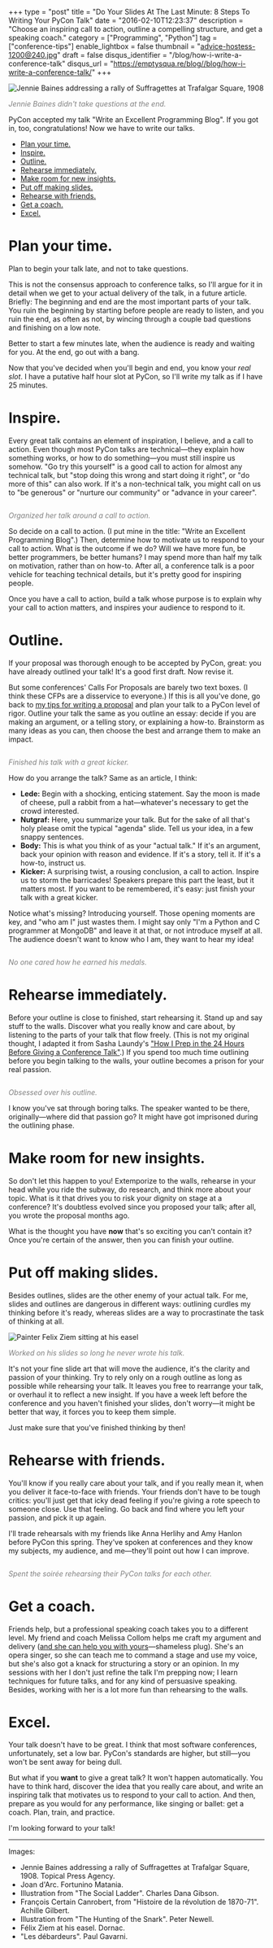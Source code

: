 +++
type = "post"
title = "Do Your Slides At The Last Minute: 8 Steps To Writing Your PyCon Talk"
date = "2016-02-10T12:23:37"
description = "Choose an inspiring call to action, outline a compelling structure, and get a speaking coach."
category = ["Programming", "Python"]
tag = ["conference-tips"]
enable_lightbox = false
thumbnail = "advice-hostess-1200@240.jpg"
draft = false
disqus_identifier = "/blog/how-i-write-a-conference-talk"
disqus_url = "https://emptysqua.re/blog//blog/how-i-write-a-conference-talk/"
+++

<p><img alt="Jennie Baines addressing a rally of Suffragettes at Trafalgar Square,
1908" src="jennie-baines.jpg" /></p>
<p><span style="color: gray"><em>Jennie Baines didn't take questions at the
end.</em></span></p>
<p>PyCon accepted my talk "Write an Excellent Programming Blog". If you got
in, too, congratulations! Now we have to write our talks.</p>
<div class="toc">
<ul>
<li><a href="#plan-your-time">Plan your time.</a></li>
<li><a href="#inspire">Inspire.</a></li>
<li><a href="#outline">Outline.</a></li>
<li><a href="#rehearse-immediately">Rehearse immediately.</a></li>
<li><a href="#make-room-for-new-insights">Make room for new insights.</a></li>
<li><a href="#put-off-making-slides">Put off making slides.</a></li>
<li><a href="#rehearse-with-friends">Rehearse with friends.</a></li>
<li><a href="#get-a-coach">Get a coach.</a></li>
<li><a href="#excel">Excel.</a></li>
</ul>
</div>
<h1 id="plan-your-time">Plan your time.</h1>
<p>Plan to begin your talk late, and not to take questions.</p>
<p>This is not the consensus approach to conference talks, so I'll argue
for it in detail when we get to your actual delivery of the talk, in a
future article. Briefly: The beginning and end are the most important
parts of your talk. You ruin the beginning by starting before people are
ready to listen, and you ruin the end, as often as not, by wincing
through a couple bad questions and finishing on a low note.</p>
<p>Better to start a few minutes late, when the audience is ready and
waiting for you. At the end, go out with a bang.</p>
<p>Now that you've decided when you'll begin and end, you know your <em>real
slot</em>. I have a putative half hour slot at PyCon, so I'll write my talk
as if I have 25 minutes.</p>
<h1 id="inspire">Inspire.</h1>
<p>Every great talk contains an element of inspiration, I believe, and a
call to action. Even though most PyCon talks are technical&mdash;they explain
how something works, or how to do something&mdash;you must still inspire us
somehow. "Go try this yourself" is a good call to action for almost any
technical talk, but "stop doing this wrong and start doing it right", or
"do more of this" can also work. If it's a non-technical talk, you might
call on us to "be generous" or "nurture our community" or "advance in
your career".</p>
<p><img alt="" src="joan-of-arc.jpg" /></p>
<p><span style="color: gray"><em>Organized her talk around a call to
action.</em></span></p>
<p>So decide on a call to action. (I put mine in the title: "Write an
Excellent Programming Blog".) Then, determine how to motivate us to
respond to your call to action. What is the outcome if we do? Will we
have more fun, be better programmers, be better humans? I may spend more
than half my talk on motivation, rather than on how-to. After all, a
conference talk is a poor vehicle for teaching technical details, but
it's pretty good for inspiring people.</p>
<p>Once you have a call to action, build a talk whose purpose is to explain
why your call to action matters, and inspires your audience to respond
to it.</p>
<h1 id="outline">Outline.</h1>
<p>If your proposal was thorough enough to be accepted by PyCon, great: you
have already outlined your talk! It's a good first draft. Now revise it.</p>
<p>But some conferences' Calls For Proposals are barely two text boxes. (I
think these CFPs are a disservice to everyone.) If this is all you've
done, go back to <a href="/seven-tips-for-pycon/">my tips for writing a
proposal</a> and plan your talk to a PyCon
level of rigor. Outline your talk the same as you outline an essay:
decide if you are making an argument, or a telling story, or explaining
a how-to. Brainstorm as many ideas as you can, then choose the best and
arrange them to make an impact.</p>
<p><img alt="" src="advice-hostess-1200.jpg" /></p>
<p><span style="color: gray"><em>Finished his talk with a great
kicker.</em></span></p>
<p>How do you arrange the talk? Same as an article, I think:</p>
<ul>
<li><strong>Lede:</strong> Begin with a shocking, enticing statement. Say the moon is
    made of cheese, pull a rabbit from a hat&mdash;whatever's necessary to get
    the crowd interested.</li>
<li><strong>Nutgraf:</strong> Here, you summarize your talk. But for the sake of all
    that's holy please omit the typical "agenda" slide. Tell us your
    idea, in a few snappy sentences.</li>
<li><strong>Body:</strong> This is what you think of as your "actual talk." If it's
    an argument, back your opinion with reason and evidence. If it's a
    story, tell it. If it's a how-to, instruct us.</li>
<li><strong>Kicker:</strong> A surprising twist, a rousing conclusion, a call
    to action. Inspire us to storm the barricades! Speakers prepare this
    part the least, but it matters most. If you want to be remembered,
    it's easy: just finish your talk with a great kicker.</li>
</ul>
<p>Notice what's missing? Introducing yourself. Those opening moments are
key, and "who am I" just wastes them. I might say only "I'm a Python and
C programmer at MongoDB" and leave it at that, or not introduce myself
at all. The audience doesn't want to know who I am, they want to hear my
idea!</p>
<p><img alt="" src="canrobert-1200.jpg" /></p>
<p><span style="color: gray"><em>No one cared how he earned his
medals.</em></span></p>
<h1 id="rehearse-immediately">Rehearse immediately.</h1>
<p>Before your outline is close to finished, start rehearsing it. Stand up
and say stuff to the walls. Discover what you really know and care
about, by listening to the parts of your talk that flow freely. (This is
not my original thought, I adapted it from Sasha Laundy's <a href="http://blog.sashalaundy.com/blog/2015/02/23/how-i-prep-in-the-24-hours-before-a-conference-talk/">"How I Prep in the 24 Hours Before Giving a Conference Talk"</a>.) If you spend too much time outlining before
you begin talking to the walls, your outline becomes a prison for your
real passion.</p>
<p><img alt="" src="pass-solitude.jpg" /></p>
<p><span style="color: gray"><em>Obsessed over his outline.</em></span></p>
<p>I know you've sat through boring talks. The speaker wanted to be there,
originally&mdash;where did that passion go? It might have got imprisoned
during the outlining phase.</p>
<h1 id="make-room-for-new-insights">Make room for new insights.</h1>
<p>So don't let this happen to you! Extemporize to the walls, rehearse in
your head while you ride the subway, do research, and think more about
your topic. What is it that drives you to risk your dignity on stage at
a conference? It's doubtless evolved since you proposed your talk; after
all, you wrote the proposal months ago.</p>
<p>What is the thought you have <strong>now</strong> that's so exciting you can't contain
it? Once you're certain of the answer, then you can finish your outline.</p>
<h1 id="put-off-making-slides">Put off making slides.</h1>
<p>Besides outlines, slides are the other enemy of your actual talk. For
me, slides and outlines are dangerous in different ways: outlining
curdles my thinking before it's ready, whereas slides are a way to
procrastinate the task of thinking at all.</p>
<p><img alt="Painter Felix Ziem sitting at his
easel" src="Felix_Ziem_dans_son_atelier.jpg" /></p>
<p><span style="color: gray"><em>Worked on his slides so long he never wrote
his talk.</em></span></p>
<p>It's not your fine slide art that will move the audience, it's the
clarity and passion of your thinking. Try to rely only on a rough
outline as long as possible while rehearsing your talk. It leaves you
free to rearrange your talk, or overhaul it to reflect a new insight. If
you have a week left before the conference and you haven't finished your
slides, don't worry&mdash;it might be better that way, it forces you to keep
them simple.</p>
<p>Just make sure that you've finished thinking by then!</p>
<h1 id="rehearse-with-friends">Rehearse with friends.</h1>
<p>You'll know if you really care about your talk, and if you really mean
it, when you deliver it face-to-face with friends. Your friends don't
have to be tough critics: you'll just get that icky dead feeling if
you're giving a rote speech to someone close. Use that feeling. Go back
and find where you left your passion, and pick it up again.</p>
<p>I'll trade rehearsals with my friends like Anna Herlihy and Amy Hanlon
before PyCon this spring. They've spoken at conferences and they know my
subjects, my audience, and me&mdash;they'll point out how I can improve.</p>
<p><img alt="" src="private-conversation.jpg" /></p>
<p><span style="color: gray"><em>Spent the soirée rehearsing their PyCon talks
for each other.</em></span></p>
<h1 id="get-a-coach">Get a coach.</h1>
<p>Friends help, but a professional speaking coach takes you to a different
level. My friend and coach Melissa Collom helps me craft my argument and
delivery (<a href="http://melissacollom.com/coaching/">and she can help you with
yours</a>&mdash;shameless plug). She's an
opera singer, so she can teach me to command a stage and use my voice,
but she's also got a knack for structuring a story or an opinion. In
my sessions with her I don't just refine the talk I'm prepping now; I
learn techniques for future talks, and for any kind of persuasive
speaking. Besides, working with her is a lot more fun than rehearsing to
the walls.</p>
<h1 id="excel">Excel.</h1>
<p>Your talk doesn't have to be great. I think that most software
conferences, unfortunately, set a low bar. PyCon's standards are higher,
but still&mdash;you won't be sent away for being dull.</p>
<p>But what if you <strong>want</strong> to give a great talk? It won't happen
automatically. You have to think hard, discover the idea that you really
care about, and write an inspiring talk that motivates us to respond to
your call to action. And then, prepare as you would for any performance,
like singing or ballet: get a coach. Plan, train, and practice.</p>
<p>I'm looking forward to your talk!</p>
<hr />
<p>Images:</p>
<ul>
<li>Jennie Baines addressing a rally of Suffragettes at Trafalgar
    Square, 1908. Topical Press Agency.</li>
<li>Joan d'Arc. Fortunino Matania.</li>
<li>Illustration from "The Social Ladder". Charles Dana Gibson.</li>
<li>François Certain Canrobert, from "Histoire de la révolution
    de 1870-71". Achille Gilbert.</li>
<li>Illustration from "The Hunting of the Snark". Peter Newell.</li>
<li>Félix Ziem at his easel. Dornac.</li>
<li>"Les débardeurs". Paul Gavarni.</li>
</ul>
